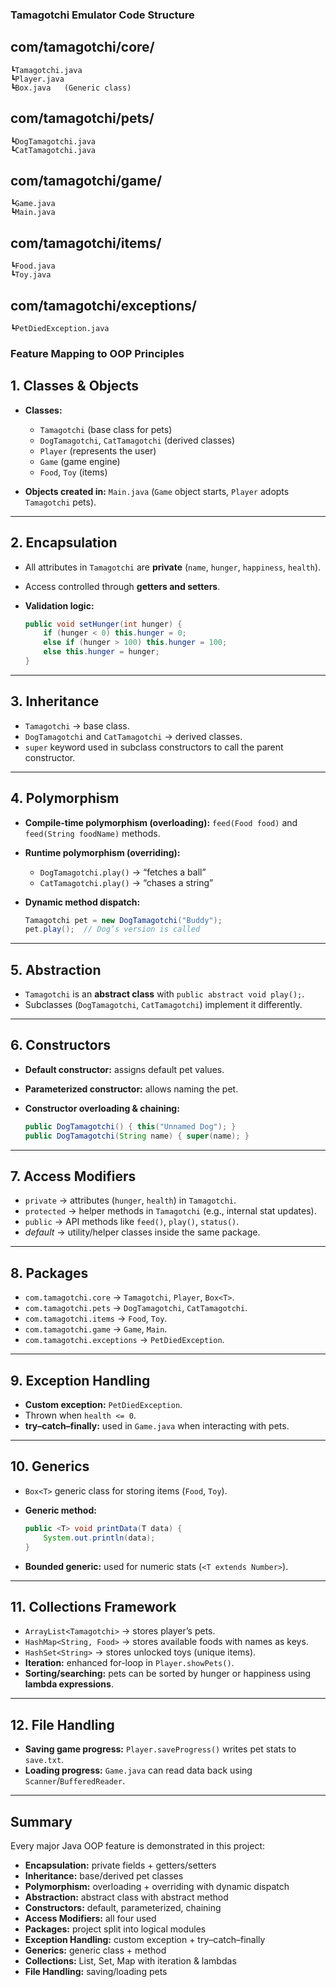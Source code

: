 ### Tamagotchi Emulator Code Structure
## com/tamagotchi/core/
    ┗Tamagotchi.java
    ┗Player.java
    ┗Box.java   (Generic class)

## com/tamagotchi/pets/
    ┗DogTamagotchi.java
    ┗CatTamagotchi.java

## com/tamagotchi/game/
    ┗Game.java
    ┗Main.java

## com/tamagotchi/items/
    ┗Food.java
    ┗Toy.java

## com/tamagotchi/exceptions/
    ┗PetDiedException.java

### Feature Mapping to OOP Principles

## 1. Classes & Objects

* **Classes:**

  * `Tamagotchi` (base class for pets)
  * `DogTamagotchi`, `CatTamagotchi` (derived classes)
  * `Player` (represents the user)
  * `Game` (game engine)
  * `Food`, `Toy` (items)
* **Objects created in:** `Main.java` (`Game` object starts, `Player` adopts `Tamagotchi` pets).

---

## 2. **Encapsulation**

* All attributes in `Tamagotchi` are **private** (`name`, `hunger`, `happiness`, `health`).
* Access controlled through **getters and setters**.
* **Validation logic:**

  ```java
  public void setHunger(int hunger) {
      if (hunger < 0) this.hunger = 0;
      else if (hunger > 100) this.hunger = 100;
      else this.hunger = hunger;
  }
  ```

---

## 3. **Inheritance**

* `Tamagotchi` → base class.
* `DogTamagotchi` and `CatTamagotchi` → derived classes.
* `super` keyword used in subclass constructors to call the parent constructor.

---

## 4. **Polymorphism**

* **Compile-time polymorphism (overloading):**
  `feed(Food food)` and `feed(String foodName)` methods.
* **Runtime polymorphism (overriding):**

  * `DogTamagotchi.play()` → “fetches a ball”
  * `CatTamagotchi.play()` → “chases a string”
* **Dynamic method dispatch:**

  ```java
  Tamagotchi pet = new DogTamagotchi("Buddy");
  pet.play();  // Dog’s version is called
  ```

---

## 5. **Abstraction**

* `Tamagotchi` is an **abstract class** with `public abstract void play();`.
* Subclasses (`DogTamagotchi`, `CatTamagotchi`) implement it differently.

---

## 6. **Constructors**

* **Default constructor:** assigns default pet values.
* **Parameterized constructor:** allows naming the pet.
* **Constructor overloading & chaining:**

  ```java
  public DogTamagotchi() { this("Unnamed Dog"); }
  public DogTamagotchi(String name) { super(name); }
  ```

---

## 7. **Access Modifiers**

* `private` → attributes (`hunger`, `health`) in `Tamagotchi`.
* `protected` → helper methods in `Tamagotchi` (e.g., internal stat updates).
* `public` → API methods like `feed()`, `play()`, `status()`.
* *default* → utility/helper classes inside the same package.

---

## 8. **Packages**

* `com.tamagotchi.core` → `Tamagotchi`, `Player`, `Box<T>`.
* `com.tamagotchi.pets` → `DogTamagotchi`, `CatTamagotchi`.
* `com.tamagotchi.items` → `Food`, `Toy`.
* `com.tamagotchi.game` → `Game`, `Main`.
* `com.tamagotchi.exceptions` → `PetDiedException`.

---

## 9. **Exception Handling**

* **Custom exception:** `PetDiedException`.
* Thrown when `health <= 0`.
* **try–catch–finally:** used in `Game.java` when interacting with pets.

---

## 10. **Generics**

* `Box<T>` generic class for storing items (`Food`, `Toy`).
* **Generic method:**

  ```java
  public <T> void printData(T data) {
      System.out.println(data);
  }
  ```
* **Bounded generic:** used for numeric stats (`<T extends Number>`).

---

## 11. **Collections Framework**

* `ArrayList<Tamagotchi>` → stores player’s pets.
* `HashMap<String, Food>` → stores available foods with names as keys.
* `HashSet<String>` → stores unlocked toys (unique items).
* **Iteration:** enhanced for-loop in `Player.showPets()`.
* **Sorting/searching:** pets can be sorted by hunger or happiness using **lambda expressions**.

---

## 12. **File Handling**

* **Saving game progress:** `Player.saveProgress()` writes pet stats to `save.txt`.
* **Loading progress:** `Game.java` can read data back using `Scanner`/`BufferedReader`.

---

## Summary

Every major Java OOP feature is demonstrated in this project:

* **Encapsulation:** private fields + getters/setters
* **Inheritance:** base/derived pet classes
* **Polymorphism:** overloading + overriding with dynamic dispatch
* **Abstraction:** abstract class with abstract method
* **Constructors:** default, parameterized, chaining
* **Access Modifiers:** all four used
* **Packages:** project split into logical modules
* **Exception Handling:** custom exception + try–catch–finally
* **Generics:** generic class + method
* **Collections:** List, Set, Map with iteration & lambdas
* **File Handling:** saving/loading pets
